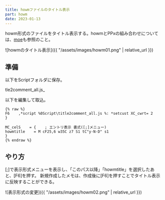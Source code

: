 ```yaml
---
title: howmファイルのタイトル表示
part: howm
date: 2023-01-13
---
```


howm形式のファイルをタイトル表示する。howmとPPxの組み合わせについては、[moe](https://tukasa.github.io/moe/)も参照のこと。

![howmのタイトル表示]({{ "/assets/images/howm01.png" | relative_url }})

## 準備

以下をScriptフォルダに保存。

tle2comment_all.js_

<script src="https://gist.github.com/tukasa/c8805f8ef34cd85af659499bc0c91ae4.js"></script>

以下を編集して取込。

```text
{% raw %}
F6    ,*script %0Script\title2comment_all.js %: *setcust XC_cwrt= 2
}

MC_celS    = {    ; エントリ表示 書式([;]メニュー)
howmtitle    = M cF25,6 w35C z7 S1 tC"y-N-D" s1
}
{% endraw %} 
```

## やり方

[;]で表示形式メニューを表示し、「このパス以降」「howmtitle」を選択したあと、[F6]を押す。
新規作成したメモは、作成後に[F6]を押すことでタイトル表示に反映することができる。

![表示形式の変更]({{ "/assets/images/howm02.png" | relative_url }})

